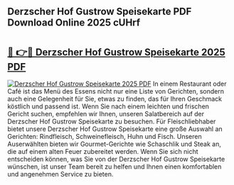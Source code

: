 ## Derzscher Hof Gustrow Speisekarte PDF Download Online 2025 cUHrf

# <h2><a href="http://gc78icn.nevu.top/?p=Derzscher+Hof+Gustrow+Speisekarte">🔗 👉🔴 Derzscher Hof Gustrow Speisekarte 2025 PDF</a></h2>

[![Derzscher Hof Gustrow Speisekarte 2025 PDF](https://i.imgur.com/dBaPXMq.png)](http://gc78icn.nevu.top/?p=Derzscher+Hof+Gustrow+Speisekarte)
In einem Restaurant oder Café ist das Menü des Essens nicht nur eine Liste von Gerichten, sondern auch eine Gelegenheit für Sie, etwas zu finden, das für Ihren Geschmack köstlich und passend ist. Wenn Sie nach einem leichten und frischen Gericht suchen, empfehlen wir Ihnen, unseren Salatbereich auf der Derzscher Hof Gustrow Speisekarte zu besuchen. Für Fleischliebhaber bietet unsere Derzscher Hof Gustrow Speisekarte eine große Auswahl an Gerichten: Rindfleisch, Schweinefleisch, Huhn und Fisch. Unseren Auserwählten bieten wir Gourmet-Gerichte wie Schaschlik und Steak an, die auf einem alten Feuer zubereitet werden. Wenn Sie sich nicht entscheiden können, was Sie von der Derzscher Hof Gustrow Speisekarte wünschen, ist unser Team bereit zu helfen und Ihnen einen komfortablen und angenehmen Service zu bieten.
